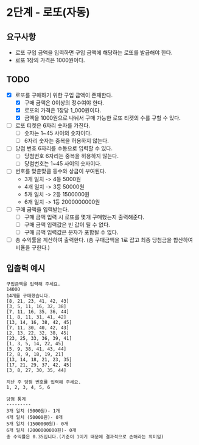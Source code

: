 # 2단계 - 로또(자동)

## 요구사항
- 로또 구입 금액을 입력하면 구입 금액에 해당하는 로또를 발급해야 한다.
- 로또 1장의 가격은 1000원이다.

## TODO
- [x] 로또를 구매하기 위한 구입 금액이 존재한다.
  - [x] 구매 금액은 0이상의 정수여야 한다.
  - [x] 로또의 가격은 1장당 1_000원이다.
  - [x] 금액을 1000원으로 나눠서 구매 가능한 로또 티켓의 수를 구할 수 있다.
- [ ] 로또 티켓은 6자리 숫자를 가진다.
  - [ ] 숫자는 1~45 사이의 숫자이다.
  - [ ] 6자리 숫자는 중복을 허용하지 않는다.
- [ ] 당첨 번호 6자리를 수동으로 입력할 수 있다.
  - [ ] 당첨번호 6자리는 중복을 허용하지 않는다.
  - [ ] 당첨번호는 1~45 사이의 숫자이다.
- [ ] 번호를 맞춘맞큼 등수와 상금이 부여된다.
  - 3개 일치 -> 4등 5000원
  - 4개 일치 -> 3등 50000원
  - 5개 일치 -> 2등 1500000원
  - 6개 일치 -> 1등 2000000000원
- [ ] 구매 금액을 입력받는다.
  - [ ] 구매 금액 입력 시 로또를 몇개 구매했는지 출력해준다. 
  - [ ] 구매 금액 입력값은 빈 값이 될 수 없다.
  - [ ] 구매 금액 입력값은 문자가 포함될 수 없다.
- [ ] 총 수익률을 계산하여 출력한다. (총 구매금액을 1로 잡고 최종 당첨금을 합산하여 비율을 구한다.)

## 입출력 예시

```
구입금액을 입력해 주세요.
14000
14개를 구매했습니다.
[8, 21, 23, 41, 42, 43]
[3, 5, 11, 16, 32, 38]
[7, 11, 16, 35, 36, 44]
[1, 8, 11, 31, 41, 42]
[13, 14, 16, 38, 42, 45]
[7, 11, 30, 40, 42, 43]
[2, 13, 22, 32, 38, 45]
[23, 25, 33, 36, 39, 41]
[1, 3, 5, 14, 22, 45]
[5, 9, 38, 41, 43, 44]
[2, 8, 9, 18, 19, 21]
[13, 14, 18, 21, 23, 35]
[17, 21, 29, 37, 42, 45]
[3, 8, 27, 30, 35, 44]

지난 주 당첨 번호를 입력해 주세요.
1, 2, 3, 4, 5, 6

당첨 통계
---------
3개 일치 (5000원)- 1개
4개 일치 (50000원)- 0개
5개 일치 (1500000원)- 0개
6개 일치 (2000000000원)- 0개
총 수익률은 0.35입니다.(기준이 1이기 때문에 결과적으로 손해라는 의미임)
```

